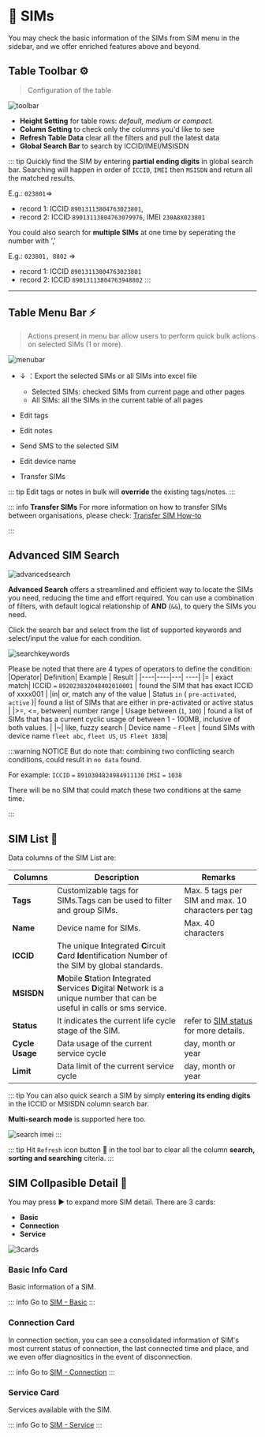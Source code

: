 # 📶 SIMs

You may check the basic information of the SIMs from SIM menu in the sidebar, and we offer enriched features above and beyond.


## Table Toolbar ⚙️
> Configuration of the table

![toolbar](/toolbar.png)

* **Height Setting** for table rows: _default, medium or compact._
* **Column Setting** to check only the columns you'd like to see
* **Refresh Table Data** clear all the filters and pull the latest data
* **Global Search Bar** to search by ICCID/IMEI/MSISDN

::: tip 
Quickly find the SIM by entering **partial ending digits** in global search bar. Searching will happen in order of `ICCID`, `IMEI` then `MSISDN` and return all the matched results.

E.g.: `023801`=> 
* record 1: ICCID `89013113804763023801`, 
* record 2: ICCID `89013113804763079976`, IMEI `230A8X023801`

You could also search for **multiple SIMs** at one time by seperating the number with ','

E.g.: `023801, 8802` =>
* record 1: ICCID `89013113804763023801`
* record 2: ICCID `89013113804763948802`
:::



---
## Table Menu Bar ⚡️
> Actions present in menu bar allow users to perform quick bulk actions on selected SIMs (1 or more).

![menubar](/menubar.png)

* ↓ ：Export the selected SIMs or all SIMs into excel file
    * Selected SIMs: checked SIMs from current page and other pages
    * All SIMs: all the SIMs in the current table of all pages 

* Edit tags
* Edit notes
* Send SMS to the selected SIM
* Edit device name
* Transfer SIMs

::: tip
Edit tags or notes in bulk will **override** the existing tags/notes.
:::

::: info
**Transfer SIMs**
For more information on how to transfer SIMs between organisations, please check: [Transfer SIM How-to](/sim/transfer)

:::


## Advanced SIM Search <Badge type="danger" text="NEW"/>
![advancedsearch](/advancedsearch.png)

**Advanced Search** offers a streamlined and efficient way to locate the SIMs you need, reducing the time and effort required. You can use a combination of filters, with default logical relationship of **AND** (`&&`), to query the SIMs you need. 

Click the search bar and select from the list of supported keywords and select/input the value for each condition.

![searchkeywords](/searchkeywords.png)

Please be noted that there are 4 types of operators to define the condition:
|Operator| Definition| Example | Result | 
|----|----|---| ----| 
|= | exact match| ICCID `=` `892023832048402010001` | found the SIM that has exact ICCID of xxxx001 |
|in|  or, match any of the value | Status `in` ( `pre-activated`, `active` )| found a list of SIMs that are either in pre-activated or active status | 
|>=, <=, between| number range | Usage between (`1`, `100`) | found a list of SIMs that has a current cyclic usage of between 1 - 100MB, inclusive of both values. | 
|~| like, fuzzy search | Device name `~` `Fleet` | found SIMs with device name `fleet abc`, `fleet US`, `US Fleet 183B`|

:::warning NOTICE
But do note that: combining two conflicting search conditions, could result in `no data` found.

For example: 
`ICCID` `=` `8910304824984911130` `IMSI` `=` `1038`

There will be no SIM that could match these two conditions at the same time.

:::



## SIM List 🔢
Data columns of the SIM List are:

| Columns        | Description           | Remarks  |
| ------------- |-------------| -----|
| **Tags** | Customizable tags for SIMs.Tags can be used to filter and group SIMs.| Max. 5 tags per SIM and max. 10 characters per tag |
| **Name** |Device name for SIMs.| Max. 40 characters|
| **ICCID** |The unique **I**ntegrated **C**ircuit **C**ard **Id**entification Number of the SIM by global standards.||
| **MSISDN**| **M**obile **S**tation **I**ntegrated **S**ervices **D**igital **N**etwork is a unique number that can be useful in calls or sms service.||
| **Status** | It indicates the current life cycle stage of the SIM.| refer to [SIM status](/guide/simstatus) for more details.|
| **Cycle Usage** | Data usage of the current service cycle | day, month or year |
| **Limit** | Data limit of the current service cycle | day, month or year|


::: tip
You can also quick search a SIM by simply **entering its ending digits** in the ICCID or MSISDN column search bar.

**Multi-search mode** is supported here too.

![search imei](/searchiccid.png)
:::


::: tip
Hit `Refresh` icon button 🔄 in the tool bar to clear all the column **search, sorting and searching** citeria.
:::


## SIM Collpasible Detail 🔽
You may press ▶ to expand more SIM detail. There are 3 cards:
* **Basic**
* **Connection**
* **Service**

![3cards](/3cards.png)



### Basic Info Card
Basic information of a SIM. 

::: info Go to
[SIM - Basic](simbasic)
:::



### Connection Card
In connection section, you can see a consolidated information of SIM's most current status of connection, the last connected time and place, and we even offer diagnositics in the event of disconnection. 

::: info Go to
[SIM - Connection](simconnection)
:::


### Service Card
Services available with the SIM.

::: info Go to
[SIM - Service](simservice)
:::


